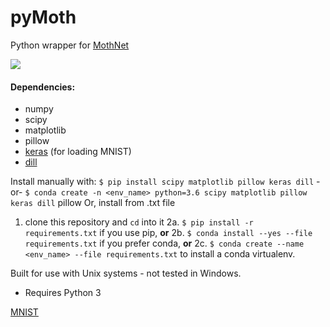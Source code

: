 # pyMoth
Python wrapper for [MothNet](https://github.com/charlesDelahunt/PuttingABugInML)

<img src='https://upload.wikimedia.org/wikipedia/commons/thumb/b/ba/Manduca_brasiliensis_MHNT_CUT_2010_0_12_Boca_de_Mato%2C_Cochoeiras_de_Macacu%2C_rio_de_Janeiro_blanc.jpg/320px-Manduca_brasiliensis_MHNT_CUT_2010_0_12_Boca_de_Mato%2C_Cochoeiras_de_Macacu%2C_rio_de_Janeiro_blanc.jpg'>

#### Dependencies:
- numpy
- scipy
- matplotlib
- pillow
- [keras](https://keras.io/) (for loading MNIST)
- [dill](https://pypi.org/project/dill/)

Install manually with:
`$ pip install scipy matplotlib pillow keras dill`
-or-
`$ conda create -n <env_name> python=3.6 scipy matplotlib pillow keras dill`
pillow
Or, install from .txt file
1. clone this repository and `cd` into it
2a. `$ pip install -r requirements.txt` if you use pip, 
**or**
2b. `$ conda install --yes --file requirements.txt` if you prefer conda,
**or**
2c. `$ conda create --name <env_name> --file requirements.txt` to install a conda virtualenv.

Built for use with Unix systems - not tested in Windows.
- Requires Python 3

[MNIST](http://yann.lecun.com/exdb/mnist/)